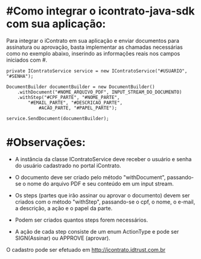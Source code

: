#Como integrar o icontrato-java-sdk com sua aplicação:
======

Para integrar o iContrato em sua aplicação e enviar documentos para assinatura ou aprovação, basta implementar as chamadas necessárias como no exemplo abaixo, inserindo as informações reais nos campos iniciados com #.

	private IContratoService service = new IContratoService("#USUARIO", "#SENHA");

	DocumentBuilder documentBuilder = new DocumentBuilder()
		.withDocument("#NOME_ARQUIVO_PDF", INPUT_STREAM_DO_DOCUMENTO)
		.withStep("#CPF_PARTE", "#NOME_PARTE",
			"#EMAIL_PARTE", "#DESCRICAO_PARTE",
				#ACAO_PARTE, "#PAPEL_PARTE");

	service.SendDocument(documentBuilder);


#Observações:
======

- A instância da classe IContratoService deve receber o usuário e senha do usuário cadastrado no portal iContrato.

- O documento deve ser criado pelo método "withDocument", passando-se o nome do arquivo PDF e seu conteúdo em um input stream.

- Os steps (partes que irão assinar ou aprovar o documento) devem ser criados com o método "withStep", passando-se o cpf, o nome, o e-mail, a descrição, a ação e o papel da parte.

- Podem ser criados quantos steps forem necessários.

- A ação de cada step consiste de um enum ActionType e pode ser SIGN(Assinar) ou APPROVE (aprovar).


O cadastro pode ser efetuado em http://icontrato.idtrust.com.br

            